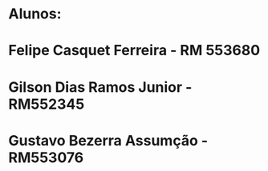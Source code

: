 # Alunos:
# Felipe Casquet Ferreira - RM 553680
# Gilson Dias Ramos Junior - RM552345
# Gustavo Bezerra Assumção - RM553076
